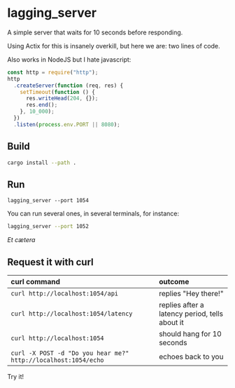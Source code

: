# lagging_server

A simple server that waits for 10 seconds before responding.

Using Actix for this is insanely overkill, but here we are: two lines of code.

Also works in NodeJS but I hate javascript:

```js
const http = require("http");
http
  .createServer(function (req, res) {
    setTimeout(function () {
      res.writeHead(204, {});
      res.end();
    }, 10_000);
  })
  .listen(process.env.PORT || 8080);
```

## Build

```bash
cargo install --path .
```

## Run

```
lagging_server --port 1054
```

You can run several ones, in several terminals, for instance:

```bash
lagging_server --port 1052
```

_Et cætera_

## Request it with curl

| curl command                                                    | outcome                                         |
| :-------------------------------------------------------------- | :---------------------------------------------- |
| `curl http://localhost:1054/api`                                | replies "Hey there!"                            |
| `curl http://localhost:1054/latency`                            | replies after a latency period, tells about it  |
| `curl http://localhost:1054`                                    | should hang for 10 seconds                      |
| `curl -X POST -d "Do you hear me?"  http://localhost:1054/echo` | echoes back to you                              |

Try it!
